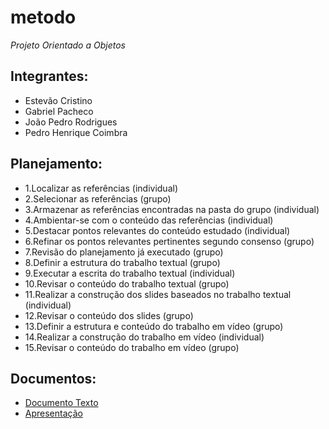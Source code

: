 # metodo

*Projeto Orientado a Objetos*

## Integrantes:
- Estevão Cristino
- Gabriel Pacheco
- João Pedro Rodrigues
- Pedro Henrique Coimbra

## Planejamento:

- 1.Localizar as referências (individual)
- 2.Selecionar as referências (grupo)
- 3.Armazenar as referências encontradas na pasta do grupo (individual)
- 4.Ambientar-se com o conteúdo das referências (individual)
- 5.Destacar pontos relevantes do conteúdo estudado (individual)
- 6.Refinar os pontos relevantes pertinentes segundo consenso (grupo)
- 7.Revisão do planejamento já executado (grupo)
- 8.Definir a estrutura do trabalho textual (grupo)
- 9.Executar a escrita do trabalho textual (individual)
- 10.Revisar o conteúdo do trabalho textual (grupo)
- 11.Realizar a construção dos slides baseados no trabalho textual (individual)
- 12.Revisar o conteúdo dos slides (grupo)
- 13.Definir a estrutura e conteúdo do trabalho em vídeo (grupo)
- 14.Realizar a construção do trabalho em vídeo (individual)
- 15.Revisar o conteúdo do trabalho em vídeo (grupo)

## Documentos:
* [Documento Texto](https://docs.google.com/document/d/1UMtIk5ZbPptA5emstl9JsiV7pkIkvFpMrbqYlQLNgE8/edit?usp=sharing)
* [Apresentação](https://docs.google.com/presentation/d/15D7eSTQcsQgdb6dA348V4glK37rL0t7VvQYr0Ekr6k8/edit?usp=sharing)

